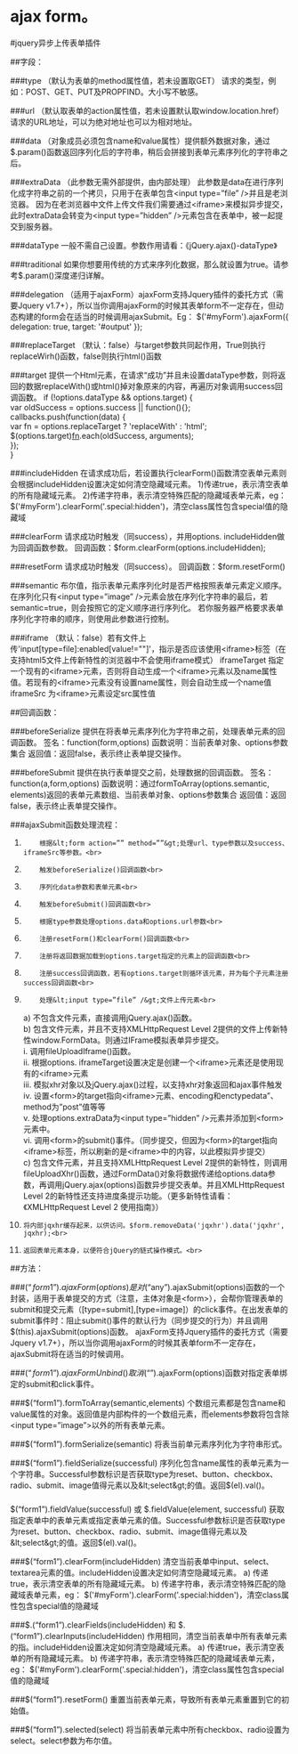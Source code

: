 # ajax form。
#jquery异步上传表单插件

##字段：

###type
（默认为表单的method属性值，若未设置取GET）
请求的类型，例如：POST、GET、PUT及PROPFIND。大小写不敏感。

###url
（默认取表单的action属性值，若未设置默认取window.location.href）请求的URL地址，可以为绝对地址也可以为相对地址。

###data
（对象成员必须包含name和value属性）提供额外数据对象，通过$.param()函数返回序列化后的字符串，稍后会拼接到表单元素序列化的字符串之后。

###extraData
（此参数无需外部提供，由内部处理）
此参数是data在进行序列化成字符串之前的一个拷贝，只用于在表单包含&lt;input type=”file” /&gt;并且是老浏览器。
因为在老浏览器中文件上传文件我们需要通过&lt;iframe&gt;来模拟异步提交，此时extraData会转变为&lt;input type=”hidden” /&gt;元素包含在表单中，被一起提交到服务器。

###dataType
一般不需自己设置。参数作用请看：《jQuery.ajax()-dataType》

###traditional
如果你想要用传统的方式来序列化数据，那么就设置为true。请参考$.param()深度递归详解。

###delegation
（适用于ajaxForm）ajaxForm支持Jquery插件的委托方式（需要Jquery v1.7+），所以当你调用ajaxForm的时候其表单form不一定存在，但动态构建的form会在适当的时候调用ajaxSubmit。Eg：
$('#myForm').ajaxForm({ 
    delegation: true,
    target: '#output'
});

###replaceTarget
（默认：false）与target参数共同起作用，True则执行replaceWirh()函数，false则执行html()函数

###target
提供一个Html元素，在请求“成功”并且未设置dataType参数，则将返回的数据replaceWith()或html()掉对象原来的内容，再遍历对象调用success回调函数。
if (!options.dataType && options.target) {<br>
    var oldSuccess = options.success || function(){};<br>
    callbacks.push(function(data) {<br>
        var fn = options.replaceTarget ? 'replaceWith' : 'html';<br>
        $(options.target)[fn](data).each(oldSuccess, arguments);<br>
    });<br>
}<br>

###includeHidden
在请求成功后，若设置执行clearForm()函数清空表单元素则会根据includeHidden设置决定如何清空隐藏域元素。
1)传递true，表示清空表单的所有隐藏域元素。
2)传递字符串，表示清空特殊匹配的隐藏域表单元素，eg： $('#myForm').clearForm('.special:hidden')，清空class属性包含special值的隐藏域

###clearForm
请求成功时触发（同success），并用options. includeHidden做为回调函数参数。
回调函数：$form.clearForm(options.includeHidden);

###resetForm
请求成功时触发（同success）。
回调函数：$form.resetForm()

###semantic
布尔值，指示表单元素序列化时是否严格按照表单元素定义顺序。
在序列化只有&lt;input type=”image” /&gt;元素会放在序列化字符串的最后，若semantic=true，则会按照它的定义顺序进行序列化。
若你服务器严格要求表单序列化字符串的顺序，则使用此参数进行控制。

###iframe
（默认：false）若有文件上传'input[type=file]:enabled[value!=""]'，指示是否应该使用&lt;iframe&gt;标签（在支持html5文件上传新特性的浏览器中不会使用iframe模式）
iframeTarget
指定一个现有的&lt;iframe&gt;元素，否则将自动生成一个&lt;iframe&gt;元素以及name属性值。若现有的&lt;iframe&gt;元素没有设置name属性，则会自动生成一个name值
iframeSrc
为&lt;iframe&gt;元素设定src属性值
 
##回调函数：

###beforeSerialize
提供在将表单元素序列化为字符串之前，处理表单元素的回调函数。
签名：function(form,options)
函数说明：当前表单对象、options参数集合
返回值：返回false，表示终止表单提交操作。

###beforeSubmit
提供在执行表单提交之前，处理数据的回调函数。
签名：function(a,form,options)
函数说明：通过formToArray(options.semantic, elements)返回的表单元素数组、当前表单对象、options参数集合
返回值：返回false，表示终止表单提交操作。

###ajaxSubmit函数处理流程：

1)         根据&lt;form action=”” method=””&gt;处理url、type参数以及success、iframeSrc等参数。<br>
2)         触发beforeSerialize()回调函数<br>
3)         序列化data参数和表单元素<br>
4)         触发beforeSubmit()回调函数<br>
5)         根据type参数处理options.data和options.url参数<br>
6)         注册resetForm()和clearForm()回调函数<br>
7)         注册将返回数据加载到options.target指定的元素上的回调函数<br>
8)         注册success回调函数，若有options.target则循环该元素，并为每个子元素注册success回调函数<br>
9)         处理&lt;input type=”file” /&gt;文件上传元素<br>
	a)         不包含文件元素，直接调用jQuery.ajax()函数。<br>
	b)         包含文件元素，并且不支持XMLHttpRequest Level 2提供的文件上传新特性window.FormData。则通过IFrame模拟表单异步提交。<br>
	                   i.              调用fileUploadIframe()函数。<br>
	                   ii.              根据options. iframeTarget设置决定是创建一个&lt;iframe&gt;元素还是使用现有的&lt;iframe&gt;元素<br>
	                   iii.              模拟xhr对象以及jQuery.ajax()过程，以支持xhr对象返回和ajax事件触发<br>
	                   iv.              设置&lt;form&gt;的target指向&lt;iframe&gt;元素、encoding和enctypedata”、method为”post”值等等<br>
	                   v.              处理options.extraData为&lt;input type=”hidden” /&gt;元素并添加到&lt;form&gt;元素中。<br>
	                   vi.              调用&lt;form&gt;的submit()事件。（同步提交，但因为&lt;form&gt;的target指向&lt;iframe&gt;标签，所以刷新的是&lt;iframe&gt;中的内容，以此模拟异步提交）<br>
	c)         包含文件元素，并且支持XMLHttpRequest Level 2提供的新特性，则调用fileUploadXhr()函数，通过FormData()对象将数据传递给options.data参数，再调用jQuery.ajax(options)函数异步提交表单。并且XMLHttpRequest Level 2的新特性还支持进度条提示功能。（更多新特性请看：《XMLHttpRequest Level 2 使用指南》）<br>
10)     将内部jqxhr缓存起来，以供访问。$form.removeData('jqxhr').data('jqxhr', jqxhr);<br>
11)     返回表单元素本身，以便符合jQuery的链式操作模式。<br>

##方法：

###$(“form1”).ajaxForm(options)
是对$(“any”).ajaxSubmit(options)函数的一个封装，适用于表单提交的方式（注意，主体对象是&lt;form&gt;），会帮你管理表单的submit和提交元素（[type=submit],[type=image]）的click事件。在出发表单的submit事件时：阻止submit()事件的默认行为（同步提交的行为）并且调用$(this).ajaxSubmit(options)函数。
ajaxForm支持Jquery插件的委托方式（需要Jquery v1.7+），所以当你调用ajaxForm的时候其表单form不一定存在，ajaxSubmit将在适当的时候调用。

###$(“form1”).ajaxFormUnbind()
取消$(“”).ajaxForm(options)函数对指定表单绑定的submit和click事件。

###$(“form1”).formToArray(semantic,elements)
个数组元素都是包含name和value属性的对象。返回值是内部构件的一个数组元素，而elements参数将包含除&lt;input type=”image”&gt;以外的所有表单元素。

###$(“form1”).formSerialize(semantic)
将表当前单元素序列化为字符串形式。

###$(“form1”).fieldSerialize(successful)  
序列化包含name属性的表单元素为一个字符串。Successful参数标识是否获取type为reset、button、checkbox、radio、submit、image值得元素以及&lt;select&gt;的值。返回$(el).val()。
###
$(“form1”).fieldValue(successful) 或 $.fieldValue(element, successful)
获取指定表单中的表单元素或指定表单元素的值。Successful参数标识是否获取type为reset、button、checkbox、radio、submit、image值得元素以及&lt;select&gt;的值。返回$(el).val()。

###$(“form1”).clearForm(includeHidden)
清空当前表单中input、select、textarea元素的值。includeHidden设置决定如何清空隐藏域元素。
a)         传递true，表示清空表单的所有隐藏域元素。
b)         传递字符串，表示清空特殊匹配的隐藏域表单元素，eg： $('#myForm').clearForm('.special:hidden')，清空class属性包含special值的隐藏域

###$.(“form1”).clearFields(includeHidden) 和 $.(“form1”).clearInputs(includeHidden)
作用相同，清空当前表单中所有表单元素的指。includeHidden设置决定如何清空隐藏域元素。
a)         传递true，表示清空表单的所有隐藏域元素。
b)         传递字符串，表示清空特殊匹配的隐藏域表单元素，eg： $('#myForm').clearForm('.special:hidden')，清空class属性包含special值的隐藏域

###$(“form1”).resetForm()
重置当前表单元素，导致所有表单元素重置到它的初始值。

###$(“form1”).selected(select)
将当前表单元素中所有checkbox、radio设置为select。select参数为布尔值。